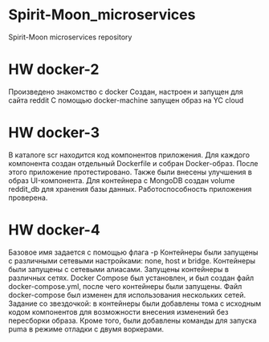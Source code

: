 # Spirit-Moon_microservices
Spirit-Moon microservices repository

# HW docker-2
Произведено знакомство с docker
Создан, настроен и запущен для сайта reddit
С помощью docker-machine запущен образ на YC cloud

# HW docker-3
В каталоге scr находится код компонентов приложения.
Для каждого компонента создан отдельный Dockerfile и собран Docker-образ.
После этого приложение протестировано.
Также были внесены улучшения в образ UI-компонента.
Для контейнера с MongoDB создан volume reddit_db для хранения базы данных.
Работоспособность приложения проверена.

# HW docker-4
Базовое имя задается с помощью флага -p
Контейнеры были запущены с различными сетевыми настройками: none, host и bridge.
Контейнеры были запущены с сетевыми алиасами.
Запущены контейнеры в различных сетях.
Docker Compose был установлен, и был создан файл docker-compose.yml, после чего контейнеры были запущены.
Файл docker-compose был изменен для использования нескольких сетей.
Задание со звездочкой: в контейнеры были добавлены тома с исходным кодом компонентов для возможности внесения изменений без пересборки образа. Кроме того, были добавлены команды для запуска puma в режиме отладки с двумя воркерами.

